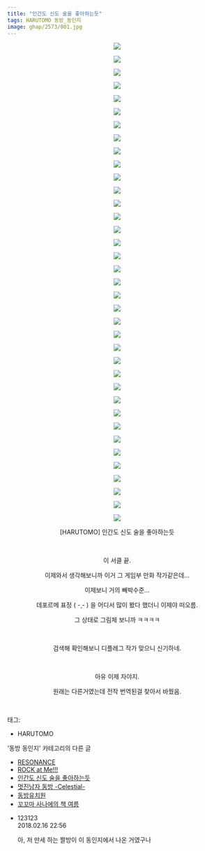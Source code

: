 ```yaml
---
title: "인간도 신도 술을 좋아하는듯"
tags: HARUTOMO 동방_동인지
image: ghap/2573/001.jpg
---
```

<div class="article">
<p style="text-align: center; clear: none; float: none;"><img src="{{ site.nasurl }}/ghap/2573/001.jpg"/></p>
<p style="text-align: center; clear: none; float: none;"><img src="{{ site.nasurl }}/ghap/2573/002.jpg"/></p>
<p style="text-align: center; clear: none; float: none;"><img src="{{ site.nasurl }}/ghap/2573/003.jpg"/></p>
<p style="text-align: center; clear: none; float: none;"><img src="{{ site.nasurl }}/ghap/2573/004.jpg"/></p>
<p style="text-align: center; clear: none; float: none;"><img src="{{ site.nasurl }}/ghap/2573/005.jpg"/></p>
<p style="text-align: center; clear: none; float: none;"><img src="{{ site.nasurl }}/ghap/2573/006.jpg"/></p>
<p style="text-align: center; clear: none; float: none;"><img src="{{ site.nasurl }}/ghap/2573/007.jpg"/></p>
<p style="text-align: center; clear: none; float: none;"><img src="{{ site.nasurl }}/ghap/2573/008.jpg"/></p>
<p style="text-align: center; clear: none; float: none;"><img src="{{ site.nasurl }}/ghap/2573/009.jpg"/></p>
<p style="text-align: center; clear: none; float: none;"><img src="{{ site.nasurl }}/ghap/2573/010.jpg"/></p>
<p style="text-align: center; clear: none; float: none;"><img src="{{ site.nasurl }}/ghap/2573/011.jpg"/></p>
<p style="text-align: center; clear: none; float: none;"><img src="{{ site.nasurl }}/ghap/2573/012.jpg"/></p>
<p style="text-align: center; clear: none; float: none;"><img src="{{ site.nasurl }}/ghap/2573/013.jpg"/></p>
<p style="text-align: center; clear: none; float: none;"><img src="{{ site.nasurl }}/ghap/2573/014.jpg"/></p>
<p style="text-align: center; clear: none; float: none;"><img src="{{ site.nasurl }}/ghap/2573/015.jpg"/></p>
<p style="text-align: center; clear: none; float: none;"><img src="{{ site.nasurl }}/ghap/2573/016.jpg"/></p>
<p style="text-align: center; clear: none; float: none;"><img src="{{ site.nasurl }}/ghap/2573/017.jpg"/></p>
<p style="text-align: center; clear: none; float: none;"><img src="{{ site.nasurl }}/ghap/2573/018.jpg"/></p>
<p style="text-align: center; clear: none; float: none;"><img src="{{ site.nasurl }}/ghap/2573/019.jpg"/></p>
<p style="text-align: center; clear: none; float: none;"><img src="{{ site.nasurl }}/ghap/2573/020.jpg"/></p>
<p style="text-align: center; clear: none; float: none;"><img src="{{ site.nasurl }}/ghap/2573/021.jpg"/></p>
<p style="text-align: center; clear: none; float: none;"><img src="{{ site.nasurl }}/ghap/2573/022.jpg"/></p>
<p style="text-align: center; clear: none; float: none;"><img src="{{ site.nasurl }}/ghap/2573/023.jpg"/></p>
<p style="text-align: center; clear: none; float: none;"><img src="{{ site.nasurl }}/ghap/2573/024.jpg"/></p>
<p style="text-align: center; clear: none; float: none;"><img src="{{ site.nasurl }}/ghap/2573/025.jpg"/></p>
<p style="text-align: center; clear: none; float: none;"><img src="{{ site.nasurl }}/ghap/2573/026.jpg"/></p>
<p style="text-align: center; clear: none; float: none;"><img src="{{ site.nasurl }}/ghap/2573/027.jpg"/></p>
<p style="text-align: center; clear: none; float: none;"><img src="{{ site.nasurl }}/ghap/2573/028.jpg"/></p>
<p style="text-align: center; clear: none; float: none;"><img src="{{ site.nasurl }}/ghap/2573/029.jpg"/></p>
<p style="text-align: center; clear: none; float: none;"><img src="{{ site.nasurl }}/ghap/2573/030.jpg"/></p>
<p style="text-align: center; clear: none; float: none;"><img src="{{ site.nasurl }}/ghap/2573/031.jpg"/></p>
<p style="text-align: center; clear: none; float: none;"><img src="{{ site.nasurl }}/ghap/2573/032.jpg"/></p>
<p style="text-align: center; clear: none; float: none;"><img src="{{ site.nasurl }}/ghap/2573/033.jpg"/></p>
<p style="text-align: center; clear: none; float: none;"><img src="{{ site.nasurl }}/ghap/2573/034.jpg"/></p>
<p style="text-align: center; clear: none; float: none;"><img src="{{ site.nasurl }}/ghap/2573/035.jpg"/></p>
<p style="text-align: center; clear: none; float: none;"><img src="{{ site.nasurl }}/ghap/2573/036.jpg"/></p>
<p style="text-align: center; clear: none; float: none;"><img src="{{ site.nasurl }}/ghap/2573/037.jpg"/></p>
<p style="text-align: center; clear: none; float: none;">[HARUTOMO] 인간도 신도 술을 좋아하는듯</p>
<p style="text-align: center; clear: none; float: none;"><br/></p>
<p style="text-align: center; clear: none; float: none;">이 서클 끝.</p>
<p style="text-align: center; clear: none; float: none;">이제와서 생각해보니까 이거 그 게임부 만화 작가같은데...</p>
<p style="text-align: center; clear: none; float: none;">이제보니 거의 빼박수준...</p>
<p style="text-align: center; clear: none; float: none;">데포르메 표정 ( -¸- ) 을 어디서 많이 봤다 했더니 이제야 떠오름.</p>
<p style="text-align: center; clear: none; float: none;">그 상태로 그림체 보니까 ㅋㅋㅋㅋ</p>
<p style="text-align: center; clear: none; float: none;"><br/></p>
<p style="text-align: center; clear: none; float: none;">검색해 확인해보니 디플레그 작가 맞으니 신기하네.</p>
<p style="text-align: center; clear: none; float: none;"><br/></p>
<p style="text-align: center; clear: none; float: none;">아유 이제 자야지.</p>
<p style="text-align: center; clear: none; float: none;">원래는 다른거였는데 전작 번역된걸 찾아서 바꿨음.</p>
<p><br/></p>
</div><div class="tagTrail">
<p>태그: </p>
<ul>
<li>HARUTOMO</li>
</ul>
</div><div class="another">
<p>'동방 동인지' 카테고리의 다른 글</p>
<ul>
<li><a href="/2016-10-14-ghap_2575">RESONANCE</a></li>
<li><a href="/2016-10-14-ghap_2574">ROCK at Me!!!</a></li>
<li><a href="/2016-10-13-ghap_2573">인간도 신도 술을 좋아하는듯</a></li>
<li><a href="/2016-10-13-ghap_2572">멋진남자 동방 -Celestial-</a></li>
<li><a href="/2016-10-13-ghap_2571">동방유치원</a></li>
<li><a href="/2016-10-13-ghap_2570">꼬꼬마 사나에의 책 여름</a></li>
</ul>
</div><div class="cb_module cb_fluid">
<div class="cb_wrt cb_profile">
<div class="comment">
<ul>
<li class="cb_thumb_off" id="comment15200725">
<div class="cb_comment_area">
<div class="cb_info_area">
<div class="cb_section">
<span class="cb_nick_name">123123</span>
</div>
<div class="cb_section">
<span class="cb_date">2018.02.16 22:56 </span>
</div>
</div>
<div class="cb_dsc_comment">
<p class="cb_dsc">
											아, 저 만세 하는 짤방이 이 동인지에서 나온 거였구나
										</p>
</div>
</div></li>
</ul>
</div>
</div><!-- commentList close -->
</div>
